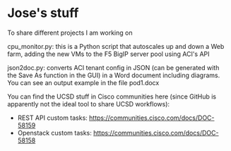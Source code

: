 # Jose's stuff
To share different projects I am working on

cpu_monitor.py: this is a Python script that autoscales up and down a Web farm, adding the new VMs to the F5 BigIP server pool using ACI's API


json2doc.py: converts ACI tenant config in JSON (can be generated with the Save As function in the GUI) in a Word document including diagrams. You can see an output example in the file pod1.docx

You can find the UCSD stuff in Cisco communities here (since GitHub is apparently not the ideal tool to share UCSD workflows):
- REST API custom tasks: https://communities.cisco.com/docs/DOC-58159
- Openstack custom tasks: https://communities.cisco.com/docs/DOC-58158

